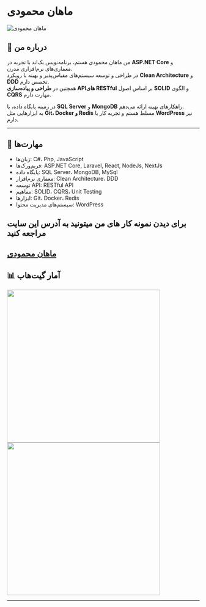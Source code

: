 # ماهان محمودی

<img align="center" src="https://github.com/mahancrx/mahancrx/assets/87831227/dbc71c23-9e98-40b3-b8b3-65b4ca91d1a7" alt="ماهان محمودی">

## 👋 درباره من
من ماهان محمودی هستم، برنامه‌نویس بک‌اند با تجربه در **ASP.NET Core** و معماری‌های نرم‌افزاری مدرن.  
در طراحی و توسعه سیستم‌های مقیاس‌پذیر و بهینه با رویکرد **Clean Architecture** و **DDD** تخصص دارم.  
همچنین در **طراحی و پیاده‌سازی APIهای RESTful** بر اساس اصول **SOLID** و الگوی **CQRS** مهارت دارم.

در زمینه پایگاه داده، با **SQL Server** و **MongoDB** راهکارهای بهینه ارائه می‌دهم.  
به ابزارهایی مثل **Git، Docker و Redis** مسلط هستم و تجربه کار با **WordPress** نیز دارم.

---

## 💼 مهارت‌ها
- زبان‌ها: C#، Php, JavaScript
- فریم‌ورک‌ها: ASP.NET Core, Laravel, React, NodeJs, NextJs
- پایگاه داده: SQL Server، MongoDB, MySql
- معماری نرم‌افزار: Clean Architecture، DDD
- توسعه API: RESTful API
- مفاهیم: SOLID، CQRS، Unit Testing
- ابزارها: Git، Docker، Redis
- سیستم‌های مدیریت محتوا: WordPress

## برای دیدن نمونه کار های من میتونید به آدرس این سایت مراجعه کنید 
<a href="https://mahanmahmoudi.ir/">ماهان محمودی</a>
---

## 📊 آمار گیت‌هاب
<img width=400 src='https://github-readme-stats.vercel.app/api?username=mahancrx&theme=vue-dark&show_icons=true&hide_border=true&count_private=true' />
<img width=400 src='https://github-readme-streak-stats.herokuapp.com/?user=mahancrx&theme=vue-dark&hide_border=true' />

---

